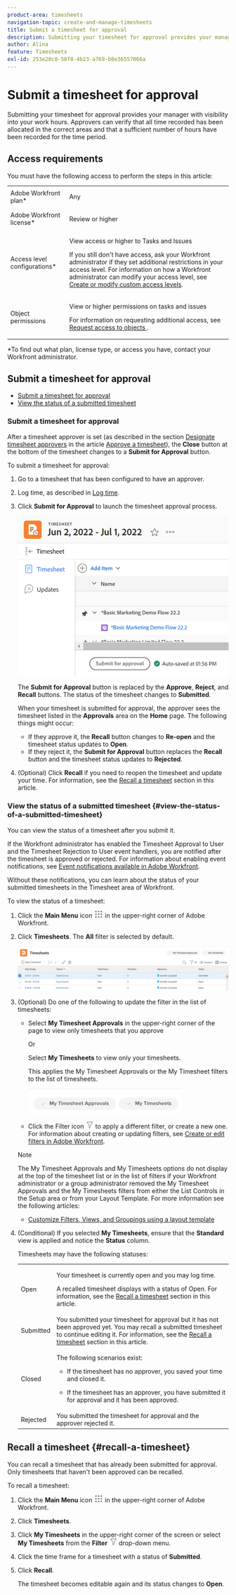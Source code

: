 ```yaml
---
product-area: timesheets
navigation-topic: create-and-manage-timesheets
title: Submit a timesheet for approval
description: Submitting your timesheet for approval provides your manager with visibility into your work hours. Approvers can verify that all time recorded has been allocated in the correct areas and that a sufficient number of hours have been recorded for the time period.
author: Alina
feature: Timesheets
exl-id: 253e20c8-58f8-4b23-a769-b0e36557066a
---
```

# Submit a timesheet for approval

Submitting your timesheet for approval provides your manager with visibility into your work hours. Approvers can verify that&nbsp;all time recorded has been allocated in the correct areas and that a sufficient number of hours have been recorded for the time period.

## Access requirements

You must have the following access to perform the steps in this article:

<table style="table-layout:auto"> 
 <col> 
 <col> 
 <tbody> 
  <tr> 
   <td role="rowheader">Adobe Workfront plan*</td> 
   <td> <p>Any</p> </td> 
  </tr> 
  <tr> 
   <td role="rowheader">Adobe Workfront license*</td> 
   <td> <p>Review or higher</p> </td> 
  </tr> 
  <tr> 
   <td role="rowheader">Access level configurations*</td> 
   <td> <p>View access or higher to Tasks and Issues</p> <p>If you still don't have access, ask your Workfront administrator if they set additional restrictions in your access level. For information on how a Workfront administrator can modify your access level, see <a href="../../administration-and-setup/add-users/configure-and-grant-access/create-modify-access-levels.md" class="MCXref xref">Create or modify custom access levels</a>.</p> </td> 
  </tr> 
  <tr> 
   <td role="rowheader">Object permissions</td> 
   <td> <p>View or higher permissions on tasks and issues</p> <p>For information on requesting additional access, see <a href="../../workfront-basics/grant-and-request-access-to-objects/request-access.md" class="MCXref xref">Request access to objects </a>.</p> </td> 
  </tr> 
 </tbody> 
</table>

*To find out what plan, license type, or access you have, contact your Workfront administrator.

## Submit a timesheet for approval

* [Submit a timesheet for approval](#submit-a-timesheet-for-approval) 
* [View the status of a submitted timesheet](#view-the-status-of-a-submitted-timesheet)

### Submit a timesheet for approval

After a timesheet approver is set (as described in the section [Designate timesheet approvers](../../timesheets/create-and-manage-timesheets/timesheet-approvals.md#designating-a-timesheet-approver) in the article [Approve a timesheet](../../timesheets/create-and-manage-timesheets/timesheet-approvals.md)), the **Close** button at the bottom of the timesheet changes to a **Submit for Approval** button.

To submit a timesheet for approval:

1. Go to a timesheet that has been configured to have an approver.
1. Log time, as described in [Log time](../../timesheets/create-and-manage-timesheets/log-time.md).
1. Click **Submit for Approval** to launch the timesheet approval process.

   ![](assets/submit-for-approval-button-on-timesheet-nwe.png)

   The **Submit for Approval** button is replaced by the **Approve**, **Reject**, and **Recall** buttons. The status of the timesheet changes to **Submitted**.

   When your timesheet is submitted for approval, the approver sees the timesheet listed in the **Approvals** area on the **Home** page. The following things might occur:

   * If they approve it, the **Recall** button changes to **Re-open** and the timesheet status updates to **Open**.
   * If they reject it, the **Submit for Approval** button replaces the **Recall** button and the timesheet status updates to **Rejected**.

1. (Optional) Click **Recall** if you need to reopen the timesheet and update your time. For information, see the [Recall a timesheet](#recall-a-timesheet) section in this article.

### View the status of a submitted timesheet {#view-the-status-of-a-submitted-timesheet}

You can view the status of a timesheet after you submit it.

If the Workfront administrator has enabled the Timesheet Approval to User and the Timesheet Rejection to User event handlers, you are notified after the timesheet is approved or rejected. For information about enabling event notifications, see [Event notifications available in Adobe Workfront](../../administration-and-setup/manage-workfront/emails/event-notifications-available-in-wf.md).

Without these notifications, you can learn about the status of your submitted timesheets in the Timesheet area of Workfront.

To view the status of a timesheet:

1. Click the **Main Menu** icon ![](assets/main-menu-icon.png) in the upper-right corner of Adobe Workfront.
1. Click **Timesheets**. The **All** filter is selected by default.

   ![](assets/timesheet-list-one-timesheet-selected-nwe-350x70.png)

1. (Optional) Do one of the following to update the filter in the list of timesheets:

   * Select **My Timesheet Approvals** in the upper-right corner of the page to view only timesheets that you approve

     Or

     Select **My Timesheets** to view only your timesheets.

     This applies the My Timesheet Approvals or the My&nbsp;Timesheet filters to the list of timesheets.

     ![](assets/my-timesheet-approvals-my-timesheets-pills-on-timesheets-list-nwe-350x58.png)

   * Click the Filter icon ![](assets/filter-nwepng.png) to apply a different filter, or create a new one. For information about creating or updating filters, see [Create or edit filters in Adobe Workfront](../../reports-and-dashboards/reports/reporting-elements/create-filters.md).

   >[!NOTE]
   >
   >The My Timesheet Approvals and My Timesheets options do not display at the top of the timesheet list or in the list of filters if your Workfront administrator or a group administrator removed the My Timesheet Approvals and the My Timesheets filters from either the List Controls in the Setup area or from your Layout Template. For more information see the following articles:
   >
   >   
   >   
   >   * [Customize Filters, Views, and Groupings using a layout template](../../administration-and-setup/customize-workfront/use-layout-templates/customize-fvg-list-controls-layout-template.md) 
   >   
   >

1. (Conditional)&nbsp;If you selected **My Timesheets**, ensure that the **Standard** view is applied and notice the **Status** column.

   Timesheets may have the following statuses:

   <table style="table-layout:auto"> 
    <col> 
    <col> 
    <tbody> 
     <tr> 
      <td role="rowheader">Open</td> 
      <td> <p>Your timesheet is currently open and you may log time. </p> <p>A recalled timesheet displays with a status of Open. For information, see the <a href="#recall-a-timesheet" class="MCXref xref">Recall a timesheet</a> section in this article. </p> </td> 
     </tr> 
     <tr> 
      <td role="rowheader">Submitted</td> 
      <td>You submitted your timesheet for approval but it has not been approved yet. You may recall a submitted timesheet to continue editing it. For information, see the <a href="#recall-a-timesheet" class="MCXref xref">Recall a timesheet</a> section in this article. </td> 
     </tr> 
     <tr> 
      <td role="rowheader">Closed</td> 
      <td> <p>The following scenarios exist:</p> 
       <ul> 
        <li> <p>If the timesheet has no approver, you saved your time and closed it.</p> </li> 
        <li> <p>If the timesheet has an approver, you have submitted it for approval and it has been approved.</p> </li> 
       </ul> </td> 
     </tr> 
     <tr> 
      <td role="rowheader">Rejected</td> 
      <td>You submitted the timesheet for approval and the approver rejected it.</td> 
     </tr> 
    </tbody> 
   </table>

## Recall a timesheet {#recall-a-timesheet}

You can recall a timesheet that has already been submitted for approval. Only timesheets that haven't been approved can be recalled.

To recall a timesheet:

1. Click the **Main Menu** icon ![](assets/main-menu-icon.png) in the upper-right corner of Adobe Workfront.

1. Click **Timesheets**.
1. Click **My Timesheets** in the upper-right corner of the screen or select **My Timesheets** from the **Filter** ![](assets/filter-nwepng.png) drop-down menu.
1. Click the time frame for a timesheet with a status of **Submitted**.
1. Click **Recall**.

   The timesheet becomes editable again and its status changes to **Open**.
